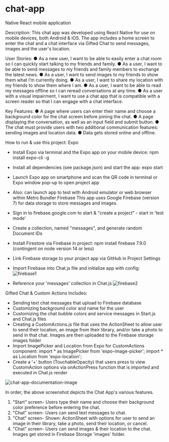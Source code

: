 # chat-app
Native React mobile application

Description:
This chat app was developed using React Native for use on mobile devices, both Android & iOS.
The app includes a home screen to enter the chat and a chat interface via Gifted Chat to send messages, images and the user's location.

User Stories:
● As a new user, I want to be able to easily enter a chat room so I can quickly start talking to my
friends and family.
● As a user, I want to be able to send messages to my friends and family members to exchange
the latest news.
● As a user, I want to send images to my friends to show them what I’m currently doing.
● As a user, I want to share my location with my friends to show them where I am.
● As a user, I want to be able to read my messages offline so I can reread conversations at any
time.
● As a user with a visual impairment, I want to use a chat app that is compatible with a screen
reader so that I can engage with a chat interface.

Key Features:
● A page where users can enter their name and choose a background color for the chat screen
before joining the chat.
● A page displaying the conversation, as well as an input field and submit button.
● The chat must provide users with two additional communication features: sending images
and location data.
● Data gets stored online and offline.

How to run & use this project:
Expo
- Install Expo via terminal and the Expo app on your mobile device:
npm install expo-cli -g
- Install all dependencies (see package.json) and start the app: expo start
- Launch Expo app on smartphone and scan the QR code in terminal or Expo window pop-up to open project app
- Also: can launch app to test with Android emulator or web browser within Metro Bundler
Firebase
This app uses Google Firebase (version 7) for data storage to store messages and images.
- Sign in to firebase.google.com to start & "create a project" - start in 'test mode'
- Create a collection, named "messages", and generate random Document IDs
- Install Firestore via Firebase in project: npm install firebase 7.9.0 (contingent on node version 14 or less)
- Link Firebase storage to your project app via GitHub in Project Settings
- Import Firebase into Chat.js file and initialize app with config:
![firebase1](https://user-images.githubusercontent.com/91907563/180576193-062592bd-584e-4dc4-b8cd-5871ac2f5168.png)

- Reference your 'messages' collection in Chat.js
![firebase2](https://user-images.githubusercontent.com/91907563/180576257-b0a97979-b47f-42a2-b47a-11a2f5166780.png)

Gifted Chat & Custom Actions
Includes:
- Sending text chat messages that upload to Firebase database
- Customizing background color and name for the user
- Customizing the chat bubble colors and service messages in Start.js and Chat.js files
- Creating a CustomActions.js file that uses the ActionSheet to allow user to send their location, an image from their library, and/or take a photo to send in that chat. Images are then uploaded to the Firebase storage images folder
- Import ImagePicker and Location from Expo for CustomActions component:
import * as ImagePicker from 'expo-image-picker';
import * as Location from 'expo-location';
- Create a '+' button (TouchableOpacity) that users press to view CustomAction options via onActionPress function that is imported and executed in Chat.js render

![chat-app-documentation-image](https://user-images.githubusercontent.com/91907563/181059910-d5e0a5d9-89c7-4dea-ac59-a3b7b6187254.jpg)

In order, the above screenshot depicts the Chat App's various features.
1. "Start" screen- Users type their name and choose their background color preference before entering the chat.
2. "Chat" screen- Users can send text messages to chat.
3. "Chat" screen- Shown: ActionSheet with options for user to send an image in their library, take a photo, send their location, or cancel.
4. "Chat" screen- Users can send images & their location to the chat. Images get stored in Firebase Storage 'images' folder.

